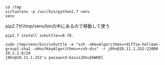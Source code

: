 ```
cd /tmp
virtualenv -p /usr/bin/python2.7 venv
venv
```
pip2.7が/tmp/venv/binの中にあるので移動して使う
```
pip2.7 install sshuttle==0.78.
```
```
sudo /tmp/venv/bin/sshuttle -e "ssh -oKexAlgorithms=+diffie-hellman-group1-sha1 -oHostKeyAlgorithms=+ssh-dss" -r j0hn@10.11.1.252:22000 10.2.2.0/24
j0hn@10.11.1.252's password:bzuisJDnuI6WUDl
```
